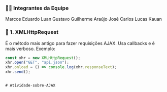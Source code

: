 
### 🧑‍💻 Integrantes da Equipe
Marcos Eduardo
Luan Gustavo
Guilherme Araújo
José Carlos
Lucas Kauan

### 📌 1. XMLHttpRequest
É o método mais antigo para fazer requisições AJAX. Usa callbacks e é mais verboso.
Exemplo:
```js
const xhr = new XMLHttpRequest();
xhr.open("GET", "api.json");
xhr.onload = () => console.log(xhr.responseText);
xhr.send();


#   A t i v i d a d e - s o b r e - A J A X  
 